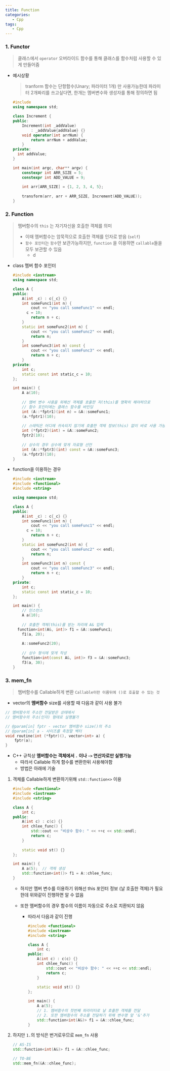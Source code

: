 ```yaml
---
title: Function
categories:
   - Cpp
tags:
   - Cpp
---
```


### 1. Functor

> 클래스에서 `operator` 오버라이드 함수를 통해
> 클래스를 함수처럼 사용할 수 있게 만들어줌

- 예시상황

  > tranform 함수는 단항함수(Unary; 파라미터 1개) 만 사용가능한데
  > 파라미터 2개짜리를 쓰고싶다면, 한개는 멤버변수와 생성자를 통해 정의하면 됨

  ```cpp
  #include 
  using namespace std;
  
  class Increment {
  public:
      Increment(int _addValue)
          : _addValue{addValue} {}
      void operator(int arrNum) {
          return arrNum + addValue;
      }
  private:
  	int addValue;
  }
  
  int main(int argc, char** argv) {
      constexpr int ARR_SIZE = 5;
      constexpr int ADD_VALUE = 9;
      
      int arr[ARR_SIZE] = {1, 2, 3, 4, 5};
      
      transform(arr, arr + ARR_SIZE, Increment(ADD_VALUE));
  }
  ```

### 2. Function

> 멤버함수의 ``this`` 는 자기자신을 호출한 객체를 의미
>
> - 이때 멤버함수는 암묵적으로 호출한 객체를 인자로 받음 (`self`)
> - `함수 포인터`는 `함수`만 보관가능하지만, `function` 을 이용하면 `callable`들을 모두 보관할 수 있음
>   - d

- class 멤버 함수 포인터

  ```cpp
  #include <iostream>
  using namespace std;
  
  class A {
  public:
      A(int _c) : c{_c} {}
      int someFunc1(int n) {
          cout << "you call someFunc1" << endl;
  		c = 10;
          return n + c;
      }
      static int someFunc2(int n) {
          cout << "you call someFunc2" << endl;
          return n;
      }
      int someFunc3(int n) const {
          cout << "you call someFunc3" << endl;
          return n + c;
      }
  private:
      int c;
      static const int static_c = 10;
  };
  
  int main() {
      A a(10);
  	
      // 멤버 변수 사용을 위해선 객체를 호출한 자(this)를 명확히 해야하므로
      // 함수 포인터에는 클래스 함수를 바인딩
      int (A::*fptr1)(int n) = &A::someFunc1;
      (a.*fptr1)(10);
      
      // 스태틱은 어디에 귀속되지 않기에 호출한 객체 정보(this) 없이 바로 사용 가능
      int (*fptr2)(int) = &A::someFunc2;
      fptr2(10);
      
      // 상수의 경우 상수에 맞게 자료형 선언
      int (A::*fptr3)(int) const = &A::someFunc3;
      (a.*fptr3)(10);
  }
  ```

- function을 이용하는 경우

  ```cpp
  #include <iostream>
  #include <functional>
  #include <string>
  
  using namespace std;
  
  class A {
  public:
      A(int _c) : c{_c} {}
      int someFunc1(int n) {
          cout << "you call someFunc1" << endl;
  		c = 10;
          return n + c;
      }
      static int someFunc2(int n) {
          cout << "you call someFunc2" << endl;
          return n;
      }
      int someFunc3(int n) const {
          cout << "you call someFunc3" << endl;
          return n + c;
      }
  private:
      int c;
      static const int static_c = 10;
  };
  
  int main() {
      // 인스턴스
      A a(10);
      
      // 호출한 객체(this)를 받는 자리에 A& 입력
  	function<int(A&, int)> f1 = &A::someFunc1;
      f1(a, 20);
      
      A::someFunc2(20);
      
      // 상수 형식에 맞게 작성
      function<int(const A&, int)> f3 = &A::someFunc3;
      f3(a, 30);
  }
  ```

### 3. mem_fn

> 멤버함수를 Callable하게 변환
> `Callable이란 이름뒤에 ()로 호출할 수 있는 것`

- vector의 **멤버함수** size를 사용할 때 다음과 같이 사용 불가
```cpp
// 멤버함수의 주소만 전달받은 상태에서
// 멤버함수의 주소(인자) 형태로 실행불가

// @param[in] fptr - vector 멤버함수 size()의 주소
// @param[in] a - 사이즈를 측정할 벡터 
void routine(int (*fptr)(), vector<int> a) {
    fptr(a);
}
```

- C++ 규칙상 **멤버함수는 객체에서 ``.`` 이나 ``->`` 연산자로만 실행가능**
	- 따라서 Callable 하게 함수를 변환한뒤 사용해야함
	- 방법은 아래에 기술

1. 객체를 Callable하게 변환하기위해 `std::function<>`  이용

   ```cpp
   #include <functional>
   #include <iostream>
   #include <string>
   
   class A {
       int c;
   public:
       A(int c) : c(c) {}
       int chlee_func() {
           std::cout << "비상수 함수: " << ++c << std::endl;
           return c;
       }
       
       static void st() {}
   };
   
   int main() {
       A a(5);	// 객체 생성
       std::function<int()> f1 = A::chlee_func;
   }
   ```

   - 하지만 멤버 변수를 이용하기 위해선 this 포인터 정보 (날 호출한 객체)가 필요한데 위와같이 진행하면 알 수 없음

   - 또한 멤버함수의 경우 함수의 이름이 자동으로 주소로 치환되지 않음

     - 따라서 다음과 같이 진행

       ```cpp
       #include <functional>
       #include <iostream>
       #include <string>
       
       class A {
           int c;
       public:
           A(int c) : c(c) {}
           int chlee_func() {
               std::cout << "비상수 함수: " << ++c << std::endl;
               return c;
           }
           
           static void st() {}
       };
       
       int main() {
           A a(5);
           // 1. 멤버함수의 첫번째 파라미터로 날 호출한 객체를 전달
           // 2. 또한 멤버함수의 주소를 전달하기 위해 변수명 앞 '&'추가
           std::function<int(A&)> f1 = &A::chlee_func;
       }
       ```

2. 하지만 ``1.``의 방식은 번거로우므로 ``mem_fn`` 사용

   ```cpp
   // AS-IS
   std::function<int(A&)> f1 = &A::chlee_func;
   
   // TO-BE
   std::mem_fn(&A::chlee_func);
   ```
